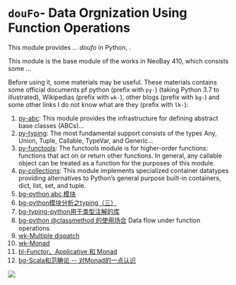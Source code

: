# `douFo`- Data Orgnization Using Function Operations
This module provides ... *doufo* in Python, . 

This module is the base module of the works in NeoBay 410, which consists some ...

Before using it, some materials may be useful. These materials contains some official documents pf python (prefix with `py-`) (taking Python 3.7 to illustrated), Wikipedias (prefix with `wk-`), other blogs (prefix with `bg-`) and some other links I do not know what are they (prefix with `lk-`):

1. [py-abc](https://docs.python.org/3/library/abc.html): This module provides the infrastructure for defining abstract base classes (ABCs)...
2. [py-typing](https://docs.python.org/3/library/typing.html): The most fundamental support consists of the types Any, Union, Tuple, Callable, TypeVar, and Generic...
3. [py-functools](https://docs.python.org/3/library/functools.html): The functools module is for higher-order functions: functions that act on or return other functions. In general, any callable object can be treated as a function for the purposes of this module.
4. [py-collections](https://docs.python.org/3/library/collections.html): This module implements specialized container datatypes providing alternatives to Python’s general purpose built-in containers, dict, list, set, and tuple.
5. [bg-python abc 模块](https://www.cnblogs.com/wancy86/p/6269553.html?utm_source=itdadao&utm_medium=referral)
6. [bg-python模块分析之typing（三）](https://www.cnblogs.com/cwp-bg/p/7825729.html)
7. [bg-typing-python用于类型注解的库](https://www.cnblogs.com/lynsyklate/p/7594082.html)
8. [bg-python @classmethod 的使用场合](https://blog.csdn.net/dyh4201/article/details/78336529)
Data flow under function operations
9. [wk-Multiple dispatch](https://en.wikipedia.org/wiki/Multiple_dispatch#Python)
10. [wk-Monad](https://en.wikipedia.org/wiki/Monad_(functional_programming))
11. [bl-Functor、Applicative 和 Monad](http://blog.leichunfeng.com/blog/2015/11/08/functor-applicative-and-monad/)
12. [bg-Scala和范畴论 -- 对Monad的一点认识](https://www.jianshu.com/p/31377066bf97?utm_campaign=maleskine&utm_content=note&utm_medium=seo_notes&utm_source=recommendation)

<a href="https://teamcity.tek-pi.com/viewType.html?buildTypeId=Doufo_Build&guest=1">
<img src="https://teamcity.tek-pi.com/app/rest/builds/buildType:(id:Doufo_Build)/statusIcon"/>
</a>
